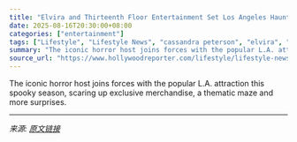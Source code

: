 ```yaml
---
title: "Elvira and Thirteenth Floor Entertainment Set Los Angeles Haunted Hayride Takeover for Halloween"
date: 2025-08-16T20:30:00+08:00
categories: ["entertainment"]
tags: ["Lifestyle", "Lifestyle News", "cassandra peterson", "elvira", "haunted hayride"]
summary: "The iconic horror host joins forces with the popular L.A. attraction this spooky season, scaring up exclusive merchandise, a thematic maze and more surprises."
source_url: "https://www.hollywoodreporter.com/lifestyle/lifestyle-news/elvira-los-angeles-haunted-hayride-takeover-halloween-tickets-1236345930/"
---
```


The iconic horror host joins forces with the popular L.A. attraction this spooky season, scaring up exclusive merchandise, a thematic maze and more surprises.

---

*来源: [原文链接](https://www.hollywoodreporter.com/lifestyle/lifestyle-news/elvira-los-angeles-haunted-hayride-takeover-halloween-tickets-1236345930/)*
